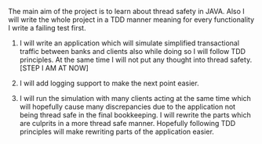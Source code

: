 The main aim of the project is to learn about thread safety in JAVA.
Also I will write the whole project in a TDD manner meaning for every functionality I write a failing test first.

1) I will write an application which will simulate simplified transactional traffic between banks and clients also while doing so I will follow TDD principles. At the same time I will not put any thought into thread safety. [STEP I AM AT NOW]

2) I will add logging support to make the next point easier.

3) I will run the simulation with many clients acting at the same time 
which will hopefully cause many discrepancies due to the application not being thread safe in the final bookkeeping. I will rewrite the parts which are culprits in a more thread safe manner. Hopefully following TDD principles will make rewriting parts of the application easier.
